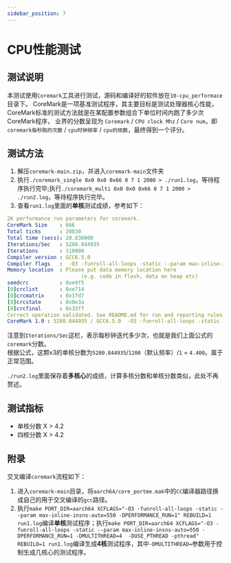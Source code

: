 ```yaml
---
sidebar_position: 7
---
```


# CPU性能测试

## 测试说明

本测试使用`Coremark`工具进行测试，源码和编译好的软件放在`10-cpu_performace`目录下。
CoreMark是一项基准测试程序，其主要目标是测试处理器核心性能，CoreMark标准的测试方法就是在某配置参数组合下单位时间内跑了多少次CoreMark程序，
业界的分数呈现为 `Coremark` / `CPU clock Mhz` / `Core num`，即 `coremark每秒跑的次数` / `cpu时钟频率` / `cpu的核数`，最终得到一个评分。

## 测试方法

1. 解压`coremark-main.zip`，并进入`coremark-main`文件夹
2. 执行`./coremark_single 0x0 0x0 0x66 0 7 1 2000 > ./run1.log`，等待程序执行完毕;执行`./coremark_multi 0x0 0x0 0x66 0 7 1 2000 > ./run2.log`，等待程序执行完毕。
3. 查看`run1.log`里面的**单核**测试成绩，参考如下：

```yaml
2K performance run parameters for coremark.
CoreMark Size    : 666
Total ticks      : 20830
Total time (secs): 20.830000
Iterations/Sec   : 5280.844935
Iterations       : 110000
Compiler version : GCC6.5.0
Compiler flags   :  -O3 -funroll-all-loops -static --param max-inline-insns-auto=550 -DPERFORMANCE_RUN=1  -lrt
Memory location  : Please put data memory location here
                        (e.g. code in flash, data on heap etc)
seedcrc          : 0xe9f5
[0]crclist       : 0xe714
[0]crcmatrix     : 0x1fd7
[0]crcstate      : 0x8e3a
[0]crcfinal      : 0x33ff
Correct operation validated. See README.md for run and reporting rules.
CoreMark 1.0 : 5280.844935 / GCC6.5.0  -O3 -funroll-all-loops -static --param max-inline-insns-auto=550 -DPERFORMANCE_RUN=1  -lrt / Heap
```

注意到`Iterations/Sec`这栏，表示每秒钟迭代多少次，也就是我们上面公式的`coremark`分数。  
根据公式，这颗x3的单核分数为`5280.844935`/`1200`（默认频率）/`1` = `4.400`。属于正常范围。  

`./run2.log`里面保存着**多核心**的成绩，计算多核分数和单核分数类似，此处不再赘述。  

## 测试指标

- 单核分数 X > 4.2
- 四核分数 X > 4.2

## 附录

交叉编译`coremark`流程如下：

1. 进入`coremark-main`目录，将`aarch64/core_portme.mak`中的`CC`编译器路径换成自己的用于交叉编译的`gcc`路径。
2. 执行`make PORT_DIR=aarch64 XCFLAGS="-O3 -funroll-all-loops -static --param max-inline-insns-auto=550 -DPERFORMANCE_RUN=1" REBUILD=1 run1.log`编译**单核**测试程序；执行`make PORT_DIR=aarch64 XCFLAGS="-O3 -funroll-all-loops -static --param max-inline-insns-auto=550 -DPERFORMANCE_RUN=1 -DMULTITHREAD=4  -DUSE_PTHREAD -pthread" REBUILD=1 run1.log`编译生成**4核**测试程序，其中`-DMULTITHREAD=`参数用于控制生成几核心的测试程序。